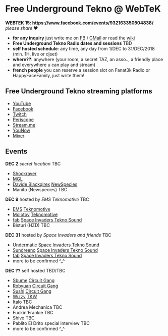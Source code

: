 # Free Underground Tekno @ WebTeK 

**WEBTEK 15: https://www.facebook.com/events/932163350504838/** *please share* ❤️

- **for any inquiry** just write me on [FB](https://www.facebook.com/streaming.teknival) / [GMail](fabrizio.salmi@gmail.com) or read the [wiki](https://github.com/fabriziosalmi/webtek/wiki)
- **Free Underground Tekno Radio dates and sessions** TBD
- **self hosted schedule**: any time, any day from 1/DEC to 31/DEC/2018 (min. 1H, live or djset)
- **where??**: anywhere (your room, a secret TAZ, an asso.., a friendly place and everywhere u can play and stream)
- **french people** you can reserve a session slot on Fanat3k Radio or HappyFaceFamily, just write them!

## Free Underground Tekno streaming platforms

- [YouTube](https://www.youtube.com/channel/UC4Qa1dYujyjeilj1YCIGJtw)
- [Facebook](https://www.facebook.com/Free.Underground.Tekno.Radio/)
- [Twitch](https://www,twitch.tv/freeundergroundtekno/)
- [Periscope](https://pscp.tv/freeundergroundtekno)
- [Stream.me](https://www.stream.me/freetekno23)
- [YouNow](https://www.younow.tv/FreeUndergroundTekno/)
- [Mixer](https://mixer.com/freetekno23)

## Events

**DEC 2** *secret location* TBC

- [Shockraver](https://www.facebook.com/shockraver23/)
- [MGL](https://www.facebook.com/mgl32/)
- [Davide Blackqirex](https://www.facebook.com/Blackqirex-337143289641041/) [NewSpecies](https://www.facebook.com/NOTFORHUMANS/)
- Manito (Newspecies) TBC

**DEC 9** hosted by *EMS Teknomotive* TBC

- [EMS](https://www.facebook.com/emsteknomotive/) [Teknomotive](https://www.facebook.com/Tekno-Motive-Sound-System-163194617107451/)
- [Molotov](https://www.facebook.com/molotovteknomotive/) [Teknomotive](https://www.facebook.com/Tekno-Motive-Sound-System-163194617107451/)
- [fab](https://www.facebook.com/streaming.teknival) [Space Invaders Tekno Sound](https://www.facebook.com/spaceinvaderstekno/)
- Bisturi (HZD) TBC

**DEC 31** hosted by *Space Invaders and friends* TBC

- [Undermatic](https://www.facebook.com/andrea.undermatic) [Space Invaders Tekno Sound](https://www.facebook.com/spaceinvaderstekno/)
- [Sundreeno](https://www.facebook.com/alessandro.pagliaro.3) [Space Invaders Tekno Sound](https://www.facebook.com/spaceinvaderstekno/)
- [fab](https://www.facebook.com/streaming.teknival) [Space Invaders Tekno Sound](https://www.facebook.com/spaceinvaderstekno/)
- more to be confirmed ^_^

**DEC ??** self hosted TBD/TBC

- [Sbume](https://www.facebook.com/sbumee/) [Circuit Gang](https://www.facebook.com/Circuitgang/)
- [Robyuan](https://www.facebook.com/Robyuankerobyofficial/) [Circuit Gang](https://www.facebook.com/Circuitgang/)
- [Sushi](https://soundcloud.com/sushi_hc) [Circuit Gang](https://www.facebook.com/Circuitgang/)
- [Wizzy](https://www.facebook.com/wizzy.tkw/) [TKW](https://www.facebook.com/woodoosoundsystem/)
- Italo TBC
- Andrea Mechanica TBC
- Fuckin'Frankie TBC
- Shivo TBC
- Pablito El Drito special interview TBC
- more to be confirmed ^_^



